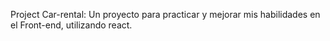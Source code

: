 Project Car-rental:
Un proyecto para practicar y mejorar mis habilidades en el Front-end, utilizando react. 
